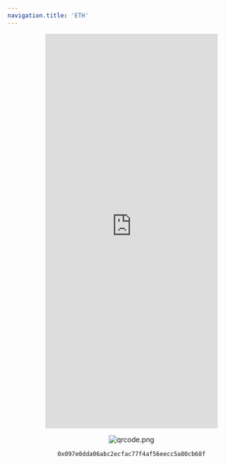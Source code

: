 ```yaml
---
navigation.title: 'ETH'
---
```






<center>
 
<iframe src="https://rarible.com/token/0xd4416b13d2b3a9abae7acd5d6c2bbdbe25686401:92586487957788612147179736711760713042786424667788355403362976163214939648807" style="border:0px #ffffff none;" name="myiFrame" scrolling="no" frameborder="1" marginheight="0px" marginwidth="0px" height="800px" width="350px" allowfullscreen></iframe>
</center>
<center> 


![qrcode.png](/qrcode.png)


</center>

<center>


```
0x097e0dda06abc2ecfac77f4af56eecc5a80cb68f
```

</center>





